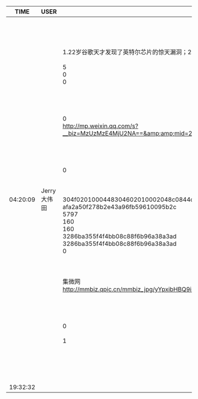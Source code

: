 TIME | USER | MESSAGE
--- | --- | ---
04:20:09 | Jerry大伟田 | <?xml version="1.0"?><br/><msg><br/>	<appmsg appid="" sdkver="0"><br/>		<title>【深度】22岁谷歌天才发现了英特尔芯片的惊天漏洞；机构:联发科今年手机芯片出货年增16%；高通或放弃与苹果进行合作</title><br/>		<des>1.22岁谷歌天才发现了英特尔芯片的惊天漏洞；2.高通或放弃与苹果进行合作：转投中国市场；3.机构:联发科今</des><br/>		<action /><br/>		<type>5</type><br/>		<showtype>0</showtype><br/>		<soundtype>0</soundtype><br/>		<mediatagname /><br/>		<messageext /><br/>		<messageaction /><br/>		<content /><br/>		<contentattr>0</contentattr><br/>		<url>http://mp.weixin.qq.com/s?__biz=MzUzMzE4MjU2NA==&amp;amp;mid=2247501497&amp;amp;idx=5&amp;amp;sn=2a1602a38a8cfa98425b077271a23af8&amp;amp;chksm=faa567b2cdd2eea409b33b50c4331456e069aacc7dad31b9ec443e6d410f40beedb14b2df726&amp;amp;mpshare=1&amp;amp;scene=1&amp;amp;srcid=0121HCbS2vVi0E3N4aQTVbIc#rd</url><br/>		<lowurl /><br/>		<dataurl /><br/>		<lowdataurl /><br/>		<appattach><br/>			<totallen>0</totallen><br/>			<attachid /><br/>			<emoticonmd5 /><br/>			<fileext /><br/>			<cdnthumburl>304f0201000448304602010002048c0844d1020310d95f020425c1cdcb02045a6469590421323436373434393639344063686174726f6f6d3738305f313531363533303030380204010c00030201000400</cdnthumburl><br/>			<cdnthumbmd5>afa2a50f278b2e43a96fb59610095b2c</cdnthumbmd5><br/>			<cdnthumblength>5797</cdnthumblength><br/>			<cdnthumbwidth>160</cdnthumbwidth><br/>			<cdnthumbheight>160</cdnthumbheight><br/>			<cdnthumbaeskey>3286ba355f4f4bb08c88f6b96a38a3ad</cdnthumbaeskey><br/>			<aeskey>3286ba355f4f4bb08c88f6b96a38a3ad</aeskey><br/>			<encryver>0</encryver><br/>		</appattach><br/>		<extinfo /><br/>		<sourceusername></sourceusername><br/>		<sourcedisplayname>集微网</sourcedisplayname><br/>		<thumburl>http://mmbiz.qpic.cn/mmbiz_jpg/yYpxibHBQ9icaZH1eDvNRibrcsye3nYQDjIoLNwUiaTDjJf4gHib1uAtwp3OWzTiarWhe7KEJX98vsAxVwhlkppibIe2g/300?wx_fmt=jpeg&amp;amp;wxfrom=1</thumburl><br/>		<md5 /><br/>		<statextstr /><br/>	</appmsg><br/>	<fromusername></fromusername><br/>	<scene>0</scene><br/>	<appinfo><br/>		<version>1</version><br/>		<appname></appname><br/>	</appinfo><br/>	<commenturl></commenturl><br/></msg><br/><br/>
19:32:32 | | 
